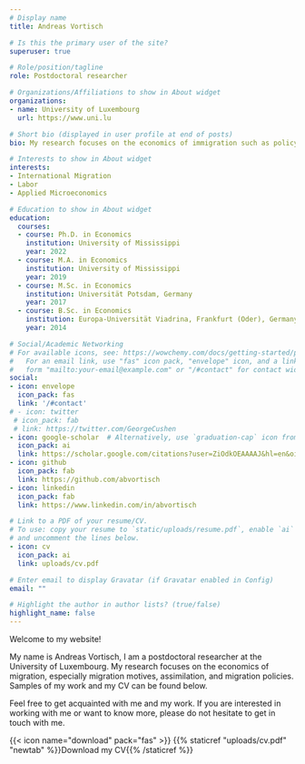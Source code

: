 ```yaml
---
# Display name
title: Andreas Vortisch

# Is this the primary user of the site?
superuser: true

# Role/position/tagline
role: Postdoctoral researcher

# Organizations/Affiliations to show in About widget
organizations:
- name: University of Luxembourg
  url: https://www.uni.lu

# Short bio (displayed in user profile at end of posts)
bio: My research focuses on the economics of immigration such as policy analyses and determinants of integration and assimilation.

# Interests to show in About widget
interests:
- International Migration
- Labor
- Applied Microeconomics

# Education to show in About widget
education:
  courses:
  - course: Ph.D. in Economics
    institution: University of Mississippi
    year: 2022
  - course: M.A. in Economics
    institution: University of Mississippi
    year: 2019
  - course: M.Sc. in Economics
    institution: Universität Potsdam, Germany
    year: 2017
  - course: B.Sc. in Economics
    institution: Europa-Universität Viadrina, Frankfurt (Oder), Germany
    year: 2014 

# Social/Academic Networking
# For available icons, see: https://wowchemy.com/docs/getting-started/page-builder/#icons
#   For an email link, use "fas" icon pack, "envelope" icon, and a link in the
#   form "mailto:your-email@example.com" or "/#contact" for contact widget.
social:
- icon: envelope
  icon_pack: fas
  link: '/#contact'
# - icon: twitter
 # icon_pack: fab
 # link: https://twitter.com/GeorgeCushen
- icon: google-scholar  # Alternatively, use `graduation-cap` icon from `fas` icon pack
  icon_pack: ai
  link: https://scholar.google.com/citations?user=ZiOdkOEAAAAJ&hl=en&oi=ao
- icon: github
  icon_pack: fab
  link: https://github.com/abvortisch
- icon: linkedin
  icon_pack: fab
  link: https://www.linkedin.com/in/abvortisch

# Link to a PDF of your resume/CV.
# To use: copy your resume to `static/uploads/resume.pdf`, enable `ai` icons in `params.toml`, 
# and uncomment the lines below.
- icon: cv
  icon_pack: ai
  link: uploads/cv.pdf

# Enter email to display Gravatar (if Gravatar enabled in Config)
email: ""

# Highlight the author in author lists? (true/false)
highlight_name: false
---
```


Welcome to my website!

My name is Andreas Vortisch, I am a postdoctoral researcher at the University of Luxembourg. My research focuses on the economics of migration, especially migration motives, assimilation, and migration policies. Samples of my work and my CV can be found below.

Feel free to get acquainted with me and my work. If you are interested in working with me or want to know more, please do not hesitate to get in touch with me.

{{< icon name="download" pack="fas" >}} {{% staticref "uploads/cv.pdf" "newtab" %}}Download my CV{{% /staticref %}}
